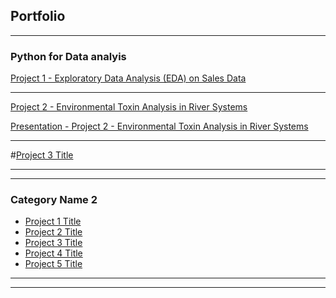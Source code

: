 ## Portfolio

---

### Python for Data analyis 

[Project 1 - Exploratory Data Analysis (EDA) on Sales Data](/portofolio/python/Project_1_-_Exploratory_Data_Analysis_(EDA)_on_Sales_Data/Exploratory_Data_Analysis_(EDA)_on_Sales_Data)

---
[Project 2 - Environmental Toxin Analysis in River Systems](/portofolio/python/Project_2_Environmental_Toxin_Analysis_in_River_Systems/Environmental_Toxin_Analysis_in_River_Systems)

[Presentation - Project 2 - Environmental Toxin Analysis in River Systems](/portofolio/python/Project_2_Environmental_Toxin_Analysis_in_River_Systems/River_Toxin_Analysis_Report.pdf)

---
#[Project 3 Title](/sample_page) 

---




---

### Category Name 2

- [Project 1 Title](http://example.com/)
- [Project 2 Title](http://example.com/)
- [Project 3 Title](http://example.com/)
- [Project 4 Title](http://example.com/)
- [Project 5 Title](http://example.com/)

---




---


